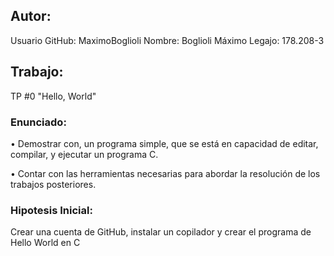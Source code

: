 ## Autor:
Usuario GitHub: MaximoBoglioli
Nombre: Boglioli Máximo
Legajo: 178.208-3

## Trabajo:
TP #0 "Hello, World"

### Enunciado:
• Demostrar con, un programa simple, que se está en capacidad de editar,
compilar, y ejecutar un programa C.

• Contar con las herramientas necesarias para abordar la resolución de los
trabajos posteriores.

### Hipotesis Inicial:
Crear una cuenta de GitHub, instalar un copilador y crear el programa de Hello World en C
